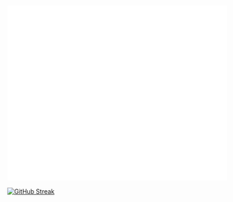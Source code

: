 <div align="center">
	<br>
	<a href="https://github.com/adeshpande03/adeshpande03/blame/main/header.svg">
		<img src="header.svg" width="800" height="400" alt="Click to see the source">
	</a>
	<br>
</div>

[![GitHub Streak](https://streak-stats.demolab.com?user=adeshpande03&theme=sea-dark&border_radius=10&card_width=800)](https://git.io/streak-stats)
